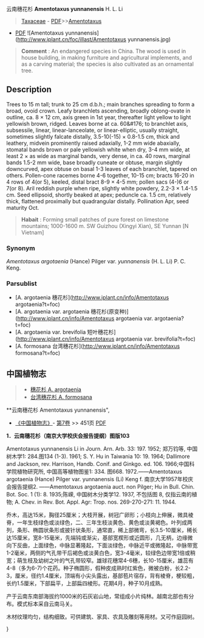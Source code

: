 云南穗花杉 **Amentotaxus yunnanensis** H. L. Li

> [Taxaceae](http://www.iplant.cn/info/Taxaceae?t=foc) - [PDF](http://www.iplant.cn/foc/pdf/Taxaceae.pdf)>>[Amentotaxus](http://www.iplant.cn/info/Amentotaxus?t=foc)
 - [PDF](http://www.iplant.cn/foc/pdf/Amentotaxus.pdf)
![Amentotaxus yunnanensis](http://www.iplant.cn/foc/illast/Amentotaxus yunnanensis.jpg)


> **Comment** : 
> An endangered species in China. The wood is used in house building, in making furniture and agricultural implements, and as a carving material; the species is also cultivated as an ornamental tree.

## Description

Trees to 15 m tall; trunk to 25 cm d.b.h.; main branches spreading to form a broad, ovoid crown. Leafy branchlets ascending, broadly oblong-ovate in outline, ca. 8 ×  12 cm, axis green in 1st year, thereafter light yellow to light yellowish brown, ridged. Leaves borne at ca. 60&amp;#176;  to branchlet axis, subsessile, linear, linear-lanceolate, or linear-elliptic, usually straight, sometimes slightly falcate distally, 3.5-10(-15) ×  0.8-1.5 cm, thick and leathery, midvein prominently raised adaxially, 1-2 mm wide abaxially, stomatal bands brown or pale yellowish white when dry, 3-4 mm wide, at least 2 ×  as wide as marginal bands, very dense, in ca. 40 rows, marginal bands 1.5-2 mm wide, base broadly cuneate or obtuse, margin slightly downcurved, apex obtuse on basal 1-3 leaves of each branchlet, tapered on others. Pollen-cone racemes borne 4-6 together, 10-15 cm; bracts 16-20 in 4 rows of 4(or 5), keeled, distal bract 8-9 ×  4-5 mm; pollen sacs (4-)6 or 7(or 8). Aril reddish purple when ripe, slightly white powdery, 2.2-3 ×  1.4-1.5 cm. Seed ellipsoid, shortly beaked at apex; peduncle ca. 1.5 cm, relatively thick, flattened proximally but quadrangular distally. Pollination Apr, seed maturity Oct.


> **Habait** : 
> Forming small patches of pure forest on limestone mountains; 1000-1600 m. SW Guizhou (Xingyi Xian), SE Yunnan [N Vietnam]

### Synonym
*Amentotaxus argotaenia* (Hance) Pilger var. *yunnanensis* (H. L. Li) P. C. Keng.



### Parsublist

* [A.  argotaenia  穗花杉](http://www.iplant.cn/info/Amentotaxus argotaenia?t=foc)
* [A.  argotaenia var. argotaenia  穗花杉(原变种)](http://www.iplant.cn/info/Amentotaxus argotaenia var. argotaenia?t=foc)
* [A.  argotaenia var. brevifolia  短叶穗花杉](http://www.iplant.cn/info/Amentotaxus argotaenia var. brevifolia?t=foc)
* [A.  formosana  台湾穗花杉](http://www.iplant.cn/info/Amentotaxus formosana?t=foc)

## 中国植物志

> * [穗花杉  A.  argotaenia](Amentotaxus-argotaenia-穗花杉.md)
> * [台湾穗花杉  A.  formosana](Amentotaxus-formosana-台湾穗花杉.md)


**云南穗花杉 Amentotaxus yunnanensis",



* [《中国植物志》](http://www.iplant.cn/frps)- [第7卷](http://www.iplant.cn/frps/vol/7) >> 451页 [PDF](http://www.iplant.cn/frps/pdf/7/451.pdf)


**1．云南穗花杉（南京大学校庆会报告提纲）图版103**

Amentotaxus yunnanensis Li in Journ. Arn. Arb. 33: 197. 1952; 郑万钧等, 中国树木学1: 284.图134 (1-3). 1961; S. Y. Hu in Taiwania 10: 19. 1964; Dallimore and Jackson, rev. Harrison, Handb. Conif. and Ginkgo. ed. 106. 1966;中国科学院植物研究所, 中国高等植物图鉴1: 334. 图668. 1972.——Amentotaxus argotaenia (Hance) Pilger var. yunnanensis (Li) Keng f. 南京大学1957年校庆会报告提纲2. ——Amentotaxus argotaenia auct. non Pilger; Hu in Bull. Chin. Bot. Soc. 1 (1): 8. 1935;陈嵘, 中国树木分类学12. 1937, 不包括图 8, 仅指云南的植物; A. Chev. in Rev. Bot. Appl. Agr: Trop. nos. 269-270-271: 11. 1944.

乔木，高达15米，胸径25厘米；大枝开展，树冠广卵形；小枝向上伸展，微具棱脊，一年生枝绿色或淡绿色，二、三年生枝淡黄色、黄色或淡黄褐色。叶列成两列，条形、椭圆状条形或披针状条形，通常直，稀上部微弯，长3.5-10厘米，稀长达15厘米，宽8-15毫米，先端钝或渐尖，基部宽楔形或近圆形，几无柄，边缘微向下反曲，上面绿色，中脉显著隆起，下面淡绿色，中脉近平或微隆起，中脉带宽1-2毫米，两侧的气孔带干后褐色或淡黄白色，宽3-4毫米，较绿色边带宽1倍或稍宽；萌生枝及幼树之叶的气孔带较窄。雄球花穗常4-6穗，长10-15厘米，雄蕊有4-8（多为6-7)个花药。种子椭圆形，假种皮成熟时红紫色，微被白粉，长2.2-3，厘米，径约1.4厘米，顶端有小尖头露出，基部苞片宿存，背有棱脊，梗较粗，长约1.5厘米，下部扁平，上部扁四棱形。花期4月，种子10月成熟。

产于云南东南部海拔约1000米的石灰岩山地，常组成小片纯林。越南北部也有分布。模式标本采自云南马关。

木材纹理均匀，结构细致。可供建筑、家具、农具及雕刻等用材。又可作庭园树。



}